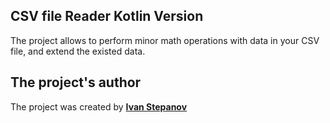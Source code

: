 ## **CSV file Reader Kotlin Version**
The project allows to perform minor math operations with data in your CSV file, and extend the existed data. 

## **The project's author**
The project was created by **[Ivan Stepanov](https://github.com/IvanStepanov99)**
